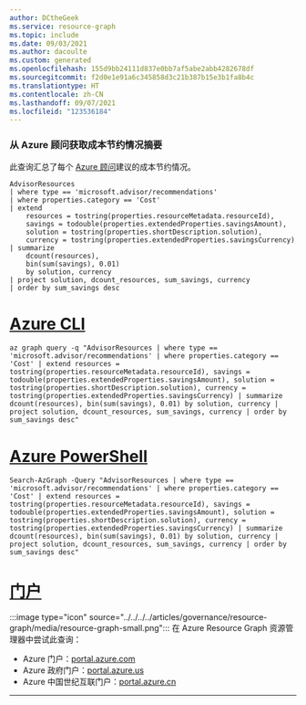 ```yaml
---
author: DCtheGeek
ms.service: resource-graph
ms.topic: include
ms.date: 09/03/2021
ms.author: dacoulte
ms.custom: generated
ms.openlocfilehash: 155d9bb24111d837e0bb7af5abe2abb4282678df
ms.sourcegitcommit: f2d0e1e91a6c345858d3c21b387b15e3b1fa8b4c
ms.translationtype: HT
ms.contentlocale: zh-CN
ms.lasthandoff: 09/07/2021
ms.locfileid: "123536184"
---
```

### <a name="get-cost-savings-summary-from-azure-advisor"></a>从 Azure 顾问获取成本节约情况摘要

此查询汇总了每个 [Azure 顾问](../../../../articles/advisor/advisor-overview.md)建议的成本节约情况。

```kusto
AdvisorResources
| where type == 'microsoft.advisor/recommendations'
| where properties.category == 'Cost'
| extend
    resources = tostring(properties.resourceMetadata.resourceId),
    savings = todouble(properties.extendedProperties.savingsAmount),
    solution = tostring(properties.shortDescription.solution),
    currency = tostring(properties.extendedProperties.savingsCurrency)
| summarize
    dcount(resources),
    bin(sum(savings), 0.01)
    by solution, currency
| project solution, dcount_resources, sum_savings, currency
| order by sum_savings desc
```

# <a name="azure-cli"></a>[Azure CLI](#tab/azure-cli)

```azurecli-interactive
az graph query -q "AdvisorResources | where type == 'microsoft.advisor/recommendations' | where properties.category == 'Cost' | extend resources = tostring(properties.resourceMetadata.resourceId), savings = todouble(properties.extendedProperties.savingsAmount), solution = tostring(properties.shortDescription.solution), currency = tostring(properties.extendedProperties.savingsCurrency) | summarize dcount(resources), bin(sum(savings), 0.01) by solution, currency | project solution, dcount_resources, sum_savings, currency | order by sum_savings desc"
```

# <a name="azure-powershell"></a>[Azure PowerShell](#tab/azure-powershell)

```azurepowershell-interactive
Search-AzGraph -Query "AdvisorResources | where type == 'microsoft.advisor/recommendations' | where properties.category == 'Cost' | extend resources = tostring(properties.resourceMetadata.resourceId), savings = todouble(properties.extendedProperties.savingsAmount), solution = tostring(properties.shortDescription.solution), currency = tostring(properties.extendedProperties.savingsCurrency) | summarize dcount(resources), bin(sum(savings), 0.01) by solution, currency | project solution, dcount_resources, sum_savings, currency | order by sum_savings desc"
```

# <a name="portal"></a>[门户](#tab/azure-portal)

:::image type="icon" source="../../../../articles/governance/resource-graph/media/resource-graph-small.png"::: 在 Azure Resource Graph 资源管理器中尝试此查询：

- Azure 门户：<a href="https://portal.azure.com/?feature.customportal=false#blade/HubsExtension/ArgQueryBlade/query/AdvisorResources%0a%7c%20where%20type%20%3d%3d%20%27microsoft.advisor%2frecommendations%27%0a%7c%20where%20properties.category%20%3d%3d%20%27Cost%27%0a%7c%20extend%0a%09resources%20%3d%20tostring(properties.resourceMetadata.resourceId)%2c%0a%09savings%20%3d%20todouble(properties.extendedProperties.savingsAmount)%2c%0a%09solution%20%3d%20tostring(properties.shortDescription.solution)%2c%0a%09currency%20%3d%20tostring(properties.extendedProperties.savingsCurrency)%0a%7c%20summarize%0a%09dcount(resources)%2c%0a%09bin(sum(savings)%2c%200.01)%0a%09by%20solution%2c%20currency%0a%7c%20project%20solution%2c%20dcount_resources%2c%20sum_savings%2c%20currency%0a%7c%20order%20by%20sum_savings%20desc" target="_blank">portal.azure.com</a>
- Azure 政府门户：<a href="https://portal.azure.us/?feature.customportal=false#blade/HubsExtension/ArgQueryBlade/query/AdvisorResources%0a%7c%20where%20type%20%3d%3d%20%27microsoft.advisor%2frecommendations%27%0a%7c%20where%20properties.category%20%3d%3d%20%27Cost%27%0a%7c%20extend%0a%09resources%20%3d%20tostring(properties.resourceMetadata.resourceId)%2c%0a%09savings%20%3d%20todouble(properties.extendedProperties.savingsAmount)%2c%0a%09solution%20%3d%20tostring(properties.shortDescription.solution)%2c%0a%09currency%20%3d%20tostring(properties.extendedProperties.savingsCurrency)%0a%7c%20summarize%0a%09dcount(resources)%2c%0a%09bin(sum(savings)%2c%200.01)%0a%09by%20solution%2c%20currency%0a%7c%20project%20solution%2c%20dcount_resources%2c%20sum_savings%2c%20currency%0a%7c%20order%20by%20sum_savings%20desc" target="_blank">portal.azure.us</a>
- Azure 中国世纪互联门户：<a href="https://portal.azure.cn/?feature.customportal=false#blade/HubsExtension/ArgQueryBlade/query/AdvisorResources%0a%7c%20where%20type%20%3d%3d%20%27microsoft.advisor%2frecommendations%27%0a%7c%20where%20properties.category%20%3d%3d%20%27Cost%27%0a%7c%20extend%0a%09resources%20%3d%20tostring(properties.resourceMetadata.resourceId)%2c%0a%09savings%20%3d%20todouble(properties.extendedProperties.savingsAmount)%2c%0a%09solution%20%3d%20tostring(properties.shortDescription.solution)%2c%0a%09currency%20%3d%20tostring(properties.extendedProperties.savingsCurrency)%0a%7c%20summarize%0a%09dcount(resources)%2c%0a%09bin(sum(savings)%2c%200.01)%0a%09by%20solution%2c%20currency%0a%7c%20project%20solution%2c%20dcount_resources%2c%20sum_savings%2c%20currency%0a%7c%20order%20by%20sum_savings%20desc" target="_blank">portal.azure.cn</a>

---

